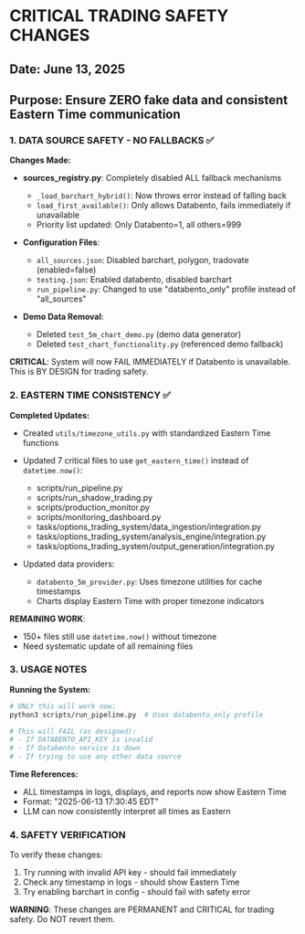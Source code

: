 # CRITICAL TRADING SAFETY CHANGES

## Date: June 13, 2025
## Purpose: Ensure ZERO fake data and consistent Eastern Time communication

### 1. DATA SOURCE SAFETY - NO FALLBACKS ✅

**Changes Made:**
- **sources_registry.py**: Completely disabled ALL fallback mechanisms
  - `_load_barchart_hybrid()`: Now throws error instead of falling back
  - `load_first_available()`: Only allows Databento, fails immediately if unavailable
  - Priority list updated: Only Databento=1, all others=999

- **Configuration Files**:
  - `all_sources.json`: Disabled barchart, polygon, tradovate (enabled=false)
  - `testing.json`: Enabled databento, disabled barchart
  - `run_pipeline.py`: Changed to use "databento_only" profile instead of "all_sources"

- **Demo Data Removal**:
  - Deleted `test_5m_chart_demo.py` (demo data generator)
  - Deleted `test_chart_functionality.py` (referenced demo fallback)

**CRITICAL**: System will now FAIL IMMEDIATELY if Databento is unavailable. This is BY DESIGN for trading safety.

### 2. EASTERN TIME CONSISTENCY ✅

**Completed Updates:**
- Created `utils/timezone_utils.py` with standardized Eastern Time functions
- Updated 7 critical files to use `get_eastern_time()` instead of `datetime.now()`:
  - scripts/run_pipeline.py
  - scripts/run_shadow_trading.py
  - scripts/production_monitor.py
  - scripts/monitoring_dashboard.py
  - tasks/options_trading_system/data_ingestion/integration.py
  - tasks/options_trading_system/analysis_engine/integration.py
  - tasks/options_trading_system/output_generation/integration.py

- Updated data providers:
  - `databento_5m_provider.py`: Uses timezone utilities for cache timestamps
  - Charts display Eastern Time with proper timezone indicators

**REMAINING WORK**:
- 150+ files still use `datetime.now()` without timezone
- Need systematic update of all remaining files

### 3. USAGE NOTES

**Running the System:**
```bash
# ONLY this will work now:
python3 scripts/run_pipeline.py  # Uses databento_only profile

# This will FAIL (as designed):
# - If DATABENTO_API_KEY is invalid
# - If Databento service is down
# - If trying to use any other data source
```

**Time References:**
- ALL timestamps in logs, displays, and reports now show Eastern Time
- Format: "2025-06-13 17:30:45 EDT"
- LLM can now consistently interpret all times as Eastern

### 4. SAFETY VERIFICATION

To verify these changes:
1. Try running with invalid API key - should fail immediately
2. Check any timestamp in logs - should show Eastern Time
3. Try enabling barchart in config - should fail with safety error

**WARNING**: These changes are PERMANENT and CRITICAL for trading safety. Do NOT revert them.

